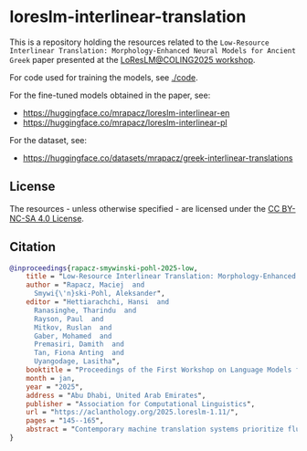 # loreslm-interlinear-translation

This is a repository holding the resources related to the `Low-Resource Interlinear Translation: Morphology-Enhanced Neural Models for Ancient Greek` paper presented at the [LoResLM@COLING2025 workshop](https://loreslm.github.io/).

For code used for training the models, see [./code](./code).

For the fine-tuned models obtained in the paper, see:
- https://huggingface.co/mrapacz/loreslm-interlinear-en
- https://huggingface.co/mrapacz/loreslm-interlinear-pl

For the dataset, see:
- https://huggingface.co/datasets/mrapacz/greek-interlinear-translations

## License

The resources - unless otherwise specified - are licensed under the [CC BY-NC-SA 4.0 License](https://creativecommons.org/licenses/by-nc-sa/4.0/).

## Citation

```bibtex
@inproceedings{rapacz-smywinski-pohl-2025-low,
    title = "Low-Resource Interlinear Translation: Morphology-Enhanced Neural Models for {A}ncient {G}reek",
    author = "Rapacz, Maciej  and
      Smywi{\'n}ski-Pohl, Aleksander",
    editor = "Hettiarachchi, Hansi  and
      Ranasinghe, Tharindu  and
      Rayson, Paul  and
      Mitkov, Ruslan  and
      Gaber, Mohamed  and
      Premasiri, Damith  and
      Tan, Fiona Anting  and
      Uyangodage, Lasitha",
    booktitle = "Proceedings of the First Workshop on Language Models for Low-Resource Languages",
    month = jan,
    year = "2025",
    address = "Abu Dhabi, United Arab Emirates",
    publisher = "Association for Computational Linguistics",
    url = "https://aclanthology.org/2025.loreslm-1.11/",
    pages = "145--165",
    abstract = "Contemporary machine translation systems prioritize fluent, natural-sounding output with flexible word ordering. In contrast, interlinear translation maintains the source text`s syntactic structure by aligning target language words directly beneath their source counterparts. Despite its importance in classical scholarship, automated approaches to interlinear translation remain understudied. We evaluated neural interlinear translation from Ancient Greek to English and Polish using four transformer-based models: two Ancient Greek-specialized (GreTa and PhilTa) and two general-purpose multilingual models (mT5-base and mT5-large). Our approach introduces novel morphological embedding layers and evaluates text preprocessing and tag set selection across 144 experimental configurations using a word-aligned parallel corpus of the Greek New Testament. Results show that morphological features through dedicated embedding layers significantly enhance translation quality, improving BLEU scores by 35{\%} (44.67 {\textrightarrow} 60.40) for English and 38{\%} (42.92 {\textrightarrow} 59.33) for Polish compared to baseline models. PhilTa achieves state-of-the-art performance for English, while mT5-large does so for Polish. Notably, PhilTa maintains stable performance using only 10{\%} of training data. Our findings challenge the assumption that modern neural architectures cannot benefit from explicit morphological annotations. While preprocessing strategies and tag set selection show minimal impact, the substantial gains from morphological embeddings demonstrate their value in low-resource scenarios."
}
```